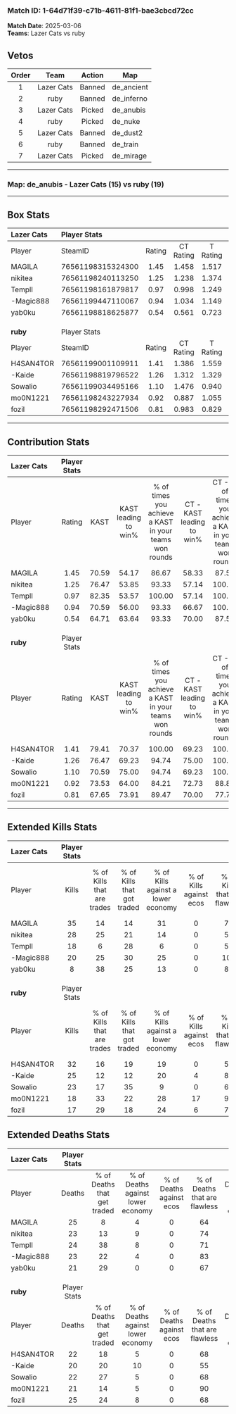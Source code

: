 ### Match ID: 1-64d71f39-c71b-4611-81f1-bae3cbcd72cc  
**Match Date**: 2025-03-06  
**Teams**: Lazer Cats vs ruby  

## Vetos  

| Order | Team | Action | Map |
| :---: | :--: | :----: | --- |
| 1 | Lazer Cats | Banned | de_ancient |
| 2 | ruby | Banned | de_inferno |
| 3 | Lazer Cats | Picked | de_anubis |
| 4 | ruby | Picked | de_nuke |
| 5 | Lazer Cats | Banned | de_dust2 |
| 6 | ruby | Banned | de_train |
| 7 | Lazer Cats | Picked | de_mirage |

---  

### **Map**: de_anubis - Lazer Cats (15) vs ruby (19)  
---  

## Box Stats  

| **Lazer Cats** | Player Stats      |        |           |          |       |       |       |         |        |      |     |
| :- | :- | :-: | :-: | :-: | :-: | :-: | :-: | :-: | :-: | :-: | :-: |
| Player         | SteamID           | Rating | CT Rating | T Rating | KAST  |  ADR  | Kills | Assists | Deaths | K/D  | HS% |
| MAGILA         | 76561198315324300 |  1.45  |   1.458   |  1.517   | 70.59 | 112.9 |  35   |    6    |   25   | 1.40 | 54  |
| nikitea        | 76561198240113250 |  1.25  |   1.238   |  1.374   | 76.47 | 82.0  |  28   |    6    |   23   | 1.22 | 53  |
| Templl         | 76561198161879817 |  0.97  |   0.998   |  1.249   | 82.35 | 60.3  |  18   |   11    |   24   | 0.75 | 61  |
| -Magic888      | 76561199447110067 |  0.94  |   1.034   |  1.149   | 70.59 | 60.6  |  20   |    6    |   23   | 0.87 | 10  |
| yab0ku         | 76561198818625877 |  0.54  |   0.561   |  0.723   | 64.71 | 36.7  |   8   |    6    |   21   | 0.38 | 62  |
|                |                   |        |           |          |       |       |       |         |        |      |     |
|                |                   |        |           |          |       |       |       |         |        |      |     |
|                |                   |        |           |          |       |       |       |         |        |      |     |
| **ruby**       | Player Stats      |        |           |          |       |       |       |         |        |      |     |
| Player         | SteamID           | Rating | CT Rating | T Rating | KAST  |  ADR  | Kills | Assists | Deaths | K/D  | HS% |
| H4SAN4TOR      | 76561199001109911 |  1.41  |   1.386   |  1.559   | 79.41 | 89.1  |  32   |    5    |   22   | 1.45 | 43  |
| -Kaide         | 76561198819796522 |  1.26  |   1.312   |  1.329   | 76.47 | 86.1  |  25   |   14    |   20   | 1.25 | 52  |
| Sowalio        | 76561199034495166 |  1.10  |   1.476   |  0.940   | 70.59 | 82.2  |  23   |    6    |   22   | 1.05 | 52  |
| mo0N1221       | 76561198243227934 |  0.92  |   0.887   |  1.055   | 73.53 | 54.7  |  18   |    7    |   21   | 0.86 | 44  |
| fozil          | 76561198292471506 |  0.81  |   0.983   |  0.829   | 67.65 | 60.3  |  17   |    6    |   25   | 0.68 | 35  |
---  

## Contribution Stats  

| **Lazer Cats** | Player Stats |       |                      |                                                        |                           |                                                             |                          |                                                            |
| :- | :-: | :-: | :-: | :-: | :-: | :-: | :-: | :-: |
| Player         |    Rating    | KAST  | KAST leading to win% | % of times you achieve a KAST in your teams won rounds | CT - KAST leading to win% | CT - % of times you achieve a KAST in your teams won rounds | T - KAST leading to win% | T - % of times you achieve a KAST in your teams won rounds |
| MAGILA         |     1.45     | 70.59 |        54.17         |                         86.67                          |           58.33           |                            87.50                            |          50.00           |                           85.71                            |
| nikitea        |     1.25     | 76.47 |        53.85         |                         93.33                          |           57.14           |                           100.00                            |          50.00           |                           85.71                            |
| Templl         |     0.97     | 82.35 |        53.57         |                         100.00                         |           57.14           |                           100.00                            |          50.00           |                           100.00                           |
| -Magic888      |     0.94     | 70.59 |        56.00         |                         93.33                          |           66.67           |                           100.00                            |          46.15           |                           85.71                            |
| yab0ku         |     0.54     | 64.71 |        63.64         |                         93.33                          |           70.00           |                            87.50                            |          58.33           |                           100.00                           |
|                |              |       |                      |                                                        |                           |                                                             |                          |                                                            |
|                |              |       |                      |                                                        |                           |                                                             |                          |                                                            |
|                |              |       |                      |                                                        |                           |                                                             |                          |                                                            |
| **ruby**       | Player Stats |       |                      |                                                        |                           |                                                             |                          |                                                            |
| Player         |    Rating    | KAST  | KAST leading to win% | % of times you achieve a KAST in your teams won rounds | CT - KAST leading to win% | CT - % of times you achieve a KAST in your teams won rounds | T - KAST leading to win% | T - % of times you achieve a KAST in your teams won rounds |
| H4SAN4TOR      |     1.41     | 79.41 |        70.37         |                         100.00                         |           69.23           |                           100.00                            |          71.43           |                           100.00                           |
| -Kaide         |     1.26     | 76.47 |        69.23         |                         94.74                          |           75.00           |                           100.00                            |          64.29           |                           90.00                            |
| Sowalio        |     1.10     | 70.59 |        75.00         |                         94.74                          |           69.23           |                           100.00                            |          81.82           |                           90.00                            |
| mo0N1221       |     0.92     | 73.53 |        64.00         |                         84.21                          |           72.73           |                            88.89                            |          57.14           |                           80.00                            |
| fozil          |     0.81     | 67.65 |        73.91         |                         89.47                          |           70.00           |                            77.78                            |          76.92           |                           100.00                           |
---  

## Extended Kills Stats  

| **Lazer Cats** | Player Stats |                            |                            |                                    |                         |                              |                                 |                                       |                    |           |
| :- | :-: | :-: | :-: | :-: | :-: | :-: | :-: | :-: | :-: | :-: |
| Player         |    Kills     | % of Kills that are trades | % of Kills that got traded | % of Kills against a lower economy | % of Kills against ecos | % of Kills that are flawless | % of Kills that are close duels | % of Kills that are assisted by flash | Pistol Round Kills | AWP Kills |
| MAGILA         |      35      |             14             |             14             |                 31                 |            0            |              74              |                6                |                   3                   |         1          |     0     |
| nikitea        |      28      |             25             |             21             |                 14                 |            0            |              54              |                7                |                   7                   |         0          |     2     |
| Templl         |      18      |             6              |             28             |                 6                  |            0            |              56              |                6                |                   0                   |         1          |     2     |
| -Magic888      |      20      |             25             |             30             |                 25                 |            0            |             100              |                5                |                   5                   |         16         |     0     |
| yab0ku         |      8       |             38             |             25             |                 13                 |            0            |              88              |               13                |                   0                   |         0          |     0     |
|                |              |                            |                            |                                    |                         |                              |                                 |                                       |                    |           |
|                |              |                            |                            |                                    |                         |                              |                                 |                                       |                    |           |
|                |              |                            |                            |                                    |                         |                              |                                 |                                       |                    |           |
| **ruby**       | Player Stats |                            |                            |                                    |                         |                              |                                 |                                       |                    |           |
| Player         |    Kills     | % of Kills that are trades | % of Kills that got traded | % of Kills against a lower economy | % of Kills against ecos | % of Kills that are flawless | % of Kills that are close duels | % of Kills that are assisted by flash | Pistol Round Kills | AWP Kills |
| H4SAN4TOR      |      32      |             16             |             19             |                 19                 |            0            |              53              |                6                |                  13                   |         0          |     3     |
| -Kaide         |      25      |             12             |             12             |                 20                 |            4            |              80              |                0                |                  12                   |         0          |     2     |
| Sowalio        |      23      |             17             |             35             |                 9                  |            0            |              65              |                4                |                  13                   |         0          |     3     |
| mo0N1221       |      18      |             33             |             22             |                 28                 |           17            |              94              |                0                |                   0                   |         10         |     1     |
| fozil          |      17      |             29             |             18             |                 24                 |            6            |              76              |                0                |                   6                   |         0          |     1     |
## Extended Deaths Stats  

| **Lazer Cats** | Player Stats |                             |                                   |                          |                               |                            |                           |               |
| :- | :-: | :-: | :-: | :-: | :-: | :-: | :-: | :-: |
| Player         |    Deaths    | % of Deaths that get traded | % of Deaths against lower economy | % of Deaths against ecos | % of Deaths that are flawless | % of Deaths that are close | % of Deaths while blinded | Deaths to AWP |
| MAGILA         |      25      |              8              |                 4                 |            0             |              64               |             4              |            12             |       3       |
| nikitea        |      23      |             13              |                 9                 |            0             |              74               |             0              |             0             |       4       |
| Templl         |      24      |             38              |                 8                 |            0             |              71               |             4              |            21             |       0       |
| -Magic888      |      23      |             22              |                 4                 |            0             |              83               |             0              |             0             |       1       |
| yab0ku         |      21      |             29              |                 0                 |            0             |              67               |             5              |            14             |       2       |
|                |              |                             |                                   |                          |                               |                            |                           |               |
|                |              |                             |                                   |                          |                               |                            |                           |               |
|                |              |                             |                                   |                          |                               |                            |                           |               |
| **ruby**       | Player Stats |                             |                                   |                          |                               |                            |                           |               |
| Player         |    Deaths    | % of Deaths that get traded | % of Deaths against lower economy | % of Deaths against ecos | % of Deaths that are flawless | % of Deaths that are close | % of Deaths while blinded | Deaths to AWP |
| H4SAN4TOR      |      22      |             18              |                 5                 |            0             |              68               |             0              |             0             |       5       |
| -Kaide         |      20      |             20              |                10                 |            0             |              55               |             20             |             5             |       1       |
| Sowalio        |      22      |             27              |                 5                 |            0             |              68               |             14             |             5             |       6       |
| mo0N1221       |      21      |             14              |                 5                 |            0             |              90               |             0              |            10             |       2       |
| fozil          |      25      |             24              |                 8                 |            0             |              68               |             0              |             0             |       4       |
